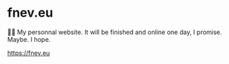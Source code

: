 # fnev.eu
🧔🏻 My personnal website. It will be finished and online one day, I promise. Maybe. I hope.

https://fnev.eu
